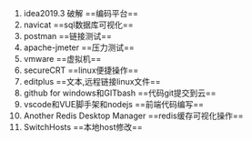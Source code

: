 1. idea2019.3 破解 ==编码平台==
2. navicat  ==sql数据库可视化==
3. postman  ==链接测试==
4. apache-jmeter  ==压力测试==
5. vmware  ==虚拟机==
6. secureCRT  ==linux便捷操作==
7. editplus ==文本,远程链接linux文件==
8. github for windows和GITbash ==代码git提交到云==
9. vscode和VUE脚手架和nodejs  ==前端代码编写==
10. Another Redis Desktop Manager  ==redis缓存可视化操作==
11. SwitchHosts  ==本地host修改==
